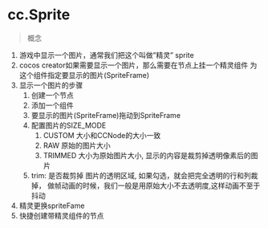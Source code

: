 # cc.Sprite
> 概念
1. 游戏中显示一个图片，通常我们把这个叫做”精灵” sprite
2. cocos creator如果需要显示一个图片，那么需要在节点上挂一个精灵组件
    为这个组件指定要显示的图片(SpriteFrame)
3. 显示一个图片的步骤
    1. 创建一个节点
    2. 添加一个组件
    3. 要显示的图片(SpriteFrame)拖动到SpriteFrame
    4. 配置图片的SIZE_MODE
        1. CUSTOM 大小和CCNode的大小一致
        2. RAW 原始的图片大小
        3. TRIMMED 大小为原始图片大小, 显示的内容是裁剪掉透明像素后的图片
    5. trim: 是否裁剪掉 图片的透明区域, 如果勾选，就会把完全透明的行和列裁掉，
        做帧动画的时候，我们一般是用原始大小不去透明度,这样动画不至于抖动
4. 精灵更换spriteFame      
5. 快捷创建带精灵组件的节点